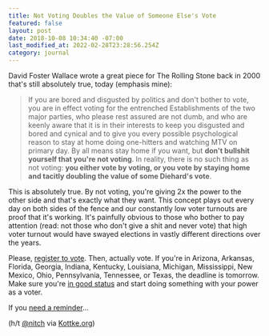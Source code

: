 ```yaml
---
title: Not Voting Doubles the Value of Someone Else's Vote
featured: false
layout: post
date: 2018-10-08 10:34:40 -07:00
last_modified_at: 2022-02-28T23:28:56.254Z
category: journal
---
```


David Foster Wallace wrote a great piece for The Rolling Stone back in 2000 that's still absolutely true, today (emphasis mine):

> If you are bored and disgusted by politics and don't bother to vote, you are in effect voting for the entrenched Establishments of the two major parties, who please rest assured are not dumb, and who are keenly aware that it is in their interests to keep you disgusted and bored and cynical and to give you every possible psychological reason to stay at home doing one-hitters and watching MTV on primary day. By all means stay home if you want, but **don't bullshit yourself that you're not voting**. In reality, there is no such thing as not voting: **you either vote by voting, or you vote by staying home and tacitly doubling the value of some Diehard's vote**.

This is absolutely true. By not voting, you're giving 2x the power to the other side and that's exactly what they want. This concept plays out every day on both sides of the fence and our constantly low voter turnouts are proof that it's working. It's painfully obvious to those who bother to pay attention (read: not those who don't give a shit and never vote) that high voter turnout would have swayed elections in vastly different directions over the years.

Please, [register to vote](https://www.vote.org/register-to-vote/). Then, actually vote. If you're in Arizona, Arkansas, Florida, Georgia, Indiana, Kentucky, Louisiana, Michigan, Mississippi, New Mexico, Ohio, Pennsylvania, Tennessee, or Texas, the deadline is tomorrow. Make sure you're [in good status](https://www.vote.org/am-i-registered-to-vote/) and start doing something with your power as a voter.

If you [need a reminder](/dear-young-people-dont-vote/)…

(h/t [@nitch](https://www.instagram.com/p/Boq-PlKA0F9/) via [Kottke.org](https://kottke.org/18/10/not-voting-doubles-the-value-of-someone-elses-vote))


